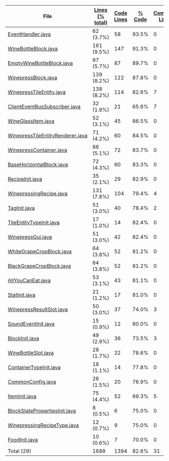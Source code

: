 
|File|[Lines (% total)](https://github.com/ItamarDenkberg/All-You-Can-Eat/tree/1.18.1/Statistics/LinesDescending.md/)|[Code Lines](https://github.com/ItamarDenkberg/All-You-Can-Eat/tree/1.18.1/Statistics/CodeDescending.md/)|[% Code](https://github.com/ItamarDenkberg/All-You-Can-Eat/tree/1.18.1/Statistics/ProportionCodeDescending.md/)|[Comment Lines](https://github.com/ItamarDenkberg/All-You-Can-Eat/tree/1.18.1/Statistics/CommentsDescending.md/)|[% Comment](https://github.com/ItamarDenkberg/All-You-Can-Eat/tree/1.18.1/Statistics/ProportionCommentsDescending.md/)|[Blank Lines](https://github.com/ItamarDenkberg/All-You-Can-Eat/tree/1.18.1/Statistics/BlanksDescending.md/)|[% Blank](https://github.com/ItamarDenkberg/All-You-Can-Eat/tree/1.18.1/Statistics/ProportionBlanksDescending.md/)|
| --- | --- | --- | --- | --- | --- | --- | --- |
|[EventHandler.java](https://github.com/ItamarDenkberg/All-You-Can-Eat/tree/1.18.1/./src/main/java/io/github/itamardenkberg/allyoucaneat/common/events/EventHandler.java)|62 (3.7%)|58|93.5%|0|0.0%|4|6.5%|
|[WineBottleBlock.java](https://github.com/ItamarDenkberg/All-You-Can-Eat/tree/1.18.1/./src/main/java/io/github/itamardenkberg/allyoucaneat/common/blocks/WineBottleBlock.java)|161 (9.5%)|147|91.3%|0|0.0%|14|8.7%|
|[EmptyWineBottleBlock.java](https://github.com/ItamarDenkberg/All-You-Can-Eat/tree/1.18.1/./src/main/java/io/github/itamardenkberg/allyoucaneat/common/blocks/EmptyWineBottleBlock.java)|97 (5.7%)|87|89.7%|0|0.0%|10|10.3%|
|[WinepressBlock.java](https://github.com/ItamarDenkberg/All-You-Can-Eat/tree/1.18.1/./src/main/java/io/github/itamardenkberg/allyoucaneat/common/blocks/WinepressBlock.java)|139 (8.2%)|122|87.8%|0|0.0%|17|12.2%|
|[WinepressTileEntity.java](https://github.com/ItamarDenkberg/All-You-Can-Eat/tree/1.18.1/./src/main/java/io/github/itamardenkberg/allyoucaneat/common/tileentities/WinepressTileEntity.java)|138 (8.2%)|114|82.6%|7|5.1%|17|12.3%|
|[ClientEventBusSubscriber.java](https://github.com/ItamarDenkberg/All-You-Can-Eat/tree/1.18.1/./src/main/java/io/github/itamardenkberg/allyoucaneat/core/util/ClientEventBusSubscriber.java)|32 (1.9%)|21|65.6%|7|21.9%|4|12.5%|
|[WineGlassItem.java](https://github.com/ItamarDenkberg/All-You-Can-Eat/tree/1.18.1/./src/main/java/io/github/itamardenkberg/allyoucaneat/common/items/WineGlassItem.java)|52 (3.1%)|45|86.5%|0|0.0%|7|13.5%|
|[WinepressTileEntityRenderer.java](https://github.com/ItamarDenkberg/All-You-Can-Eat/tree/1.18.1/./src/main/java/io/github/itamardenkberg/allyoucaneat/client/render/tileentity/WinepressTileEntityRenderer.java)|71 (4.2%)|60|84.5%|0|0.0%|11|15.5%|
|[WinepressContainer.java](https://github.com/ItamarDenkberg/All-You-Can-Eat/tree/1.18.1/./src/main/java/io/github/itamardenkberg/allyoucaneat/common/containers/WinepressContainer.java)|86 (5.1%)|72|83.7%|0|0.0%|14|16.3%|
|[BaseHorizontalBlock.java](https://github.com/ItamarDenkberg/All-You-Can-Eat/tree/1.18.1/./src/main/java/io/github/itamardenkberg/allyoucaneat/common/blocks/BaseHorizontalBlock.java)|72 (4.3%)|60|83.3%|0|0.0%|12|16.7%|
|[RecipeInit.java](https://github.com/ItamarDenkberg/All-You-Can-Eat/tree/1.18.1/./src/main/java/io/github/itamardenkberg/allyoucaneat/core/init/RecipeInit.java)|35 (2.1%)|29|82.9%|0|0.0%|6|17.1%|
|[WinepressingRecipe.java](https://github.com/ItamarDenkberg/All-You-Can-Eat/tree/1.18.1/./src/main/java/io/github/itamardenkberg/allyoucaneat/common/items/crafting/WinepressingRecipe.java)|131 (7.8%)|104|79.4%|4|3.1%|23|17.6%|
|[TagInit.java](https://github.com/ItamarDenkberg/All-You-Can-Eat/tree/1.18.1/./src/main/java/io/github/itamardenkberg/allyoucaneat/core/init/TagInit.java)|51 (3.0%)|40|78.4%|2|3.9%|9|17.6%|
|[TileEntityTypeInit.java](https://github.com/ItamarDenkberg/All-You-Can-Eat/tree/1.18.1/./src/main/java/io/github/itamardenkberg/allyoucaneat/core/init/TileEntityTypeInit.java)|17 (1.0%)|14|82.4%|0|0.0%|3|17.6%|
|[WinepressGui.java](https://github.com/ItamarDenkberg/All-You-Can-Eat/tree/1.18.1/./src/main/java/io/github/itamardenkberg/allyoucaneat/client/guis/WinepressGui.java)|51 (3.0%)|42|82.4%|0|0.0%|9|17.6%|
|[WhiteGrapeCropBlock.java](https://github.com/ItamarDenkberg/All-You-Can-Eat/tree/1.18.1/./src/main/java/io/github/itamardenkberg/allyoucaneat/common/blocks/WhiteGrapeCropBlock.java)|64 (3.8%)|52|81.2%|0|0.0%|12|18.8%|
|[BlackGrapeCropBlock.java](https://github.com/ItamarDenkberg/All-You-Can-Eat/tree/1.18.1/./src/main/java/io/github/itamardenkberg/allyoucaneat/common/blocks/BlackGrapeCropBlock.java)|64 (3.8%)|52|81.2%|0|0.0%|12|18.8%|
|[AllYouCanEat.java](https://github.com/ItamarDenkberg/All-You-Can-Eat/tree/1.18.1/./src/main/java/io/github/itamardenkberg/allyoucaneat/AllYouCanEat.java)|53 (3.1%)|43|81.1%|0|0.0%|10|18.9%|
|[StatInit.java](https://github.com/ItamarDenkberg/All-You-Can-Eat/tree/1.18.1/./src/main/java/io/github/itamardenkberg/allyoucaneat/core/init/StatInit.java)|21 (1.2%)|17|81.0%|0|0.0%|4|19.0%|
|[WinepressResultSlot.java](https://github.com/ItamarDenkberg/All-You-Can-Eat/tree/1.18.1/./src/main/java/io/github/itamardenkberg/allyoucaneat/common/containers/WinepressResultSlot.java)|50 (3.0%)|37|74.0%|3|6.0%|10|20.0%|
|[SoundEventInit.java](https://github.com/ItamarDenkberg/All-You-Can-Eat/tree/1.18.1/./src/main/java/io/github/itamardenkberg/allyoucaneat/core/init/SoundEventInit.java)|15 (0.9%)|12|80.0%|0|0.0%|3|20.0%|
|[BlockInit.java](https://github.com/ItamarDenkberg/All-You-Can-Eat/tree/1.18.1/./src/main/java/io/github/itamardenkberg/allyoucaneat/core/init/BlockInit.java)|49 (2.9%)|36|73.5%|3|6.1%|10|20.4%|
|[WineBottleSlot.java](https://github.com/ItamarDenkberg/All-You-Can-Eat/tree/1.18.1/./src/main/java/io/github/itamardenkberg/allyoucaneat/common/containers/WineBottleSlot.java)|28 (1.7%)|22|78.6%|0|0.0%|6|21.4%|
|[ContainerTypeInit.java](https://github.com/ItamarDenkberg/All-You-Can-Eat/tree/1.18.1/./src/main/java/io/github/itamardenkberg/allyoucaneat/core/init/ContainerTypeInit.java)|18 (1.1%)|14|77.8%|0|0.0%|4|22.2%|
|[CommonConfig.java](https://github.com/ItamarDenkberg/All-You-Can-Eat/tree/1.18.1/./src/main/java/io/github/itamardenkberg/allyoucaneat/core/config/CommonConfig.java)|26 (1.5%)|20|76.9%|0|0.0%|6|23.1%|
|[ItemInit.java](https://github.com/ItamarDenkberg/All-You-Can-Eat/tree/1.18.1/./src/main/java/io/github/itamardenkberg/allyoucaneat/core/init/ItemInit.java)|75 (4.4%)|52|69.3%|5|6.7%|18|24.0%|
|[BlockStatePropertiesInit.java](https://github.com/ItamarDenkberg/All-You-Can-Eat/tree/1.18.1/./src/main/java/io/github/itamardenkberg/allyoucaneat/core/init/BlockStatePropertiesInit.java)|8 (0.5%)|6|75.0%|0|0.0%|2|25.0%|
|[WinepressingRecipeType.java](https://github.com/ItamarDenkberg/All-You-Can-Eat/tree/1.18.1/./src/main/java/io/github/itamardenkberg/allyoucaneat/common/items/crafting/WinepressingRecipeType.java)|12 (0.7%)|9|75.0%|0|0.0%|3|25.0%|
|[FoodInit.java](https://github.com/ItamarDenkberg/All-You-Can-Eat/tree/1.18.1/./src/main/java/io/github/itamardenkberg/allyoucaneat/core/init/FoodInit.java)|10 (0.6%)|7|70.0%|0|0.0%|3|30.0%|
|Total (29)|1688|1394|82.6%|31| 1.8%|263|15.6%|